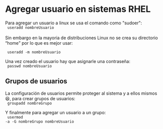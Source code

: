<h1>Agregar usuario en sistemas RHEL</h1>
Para agregar un usuario a linux se usa el comando como "sudoer":<br>
<code> useradd nombreUsuario
</code>
<br>
Sin embargo en la mayoria de distribuciones Linux no se crea su directorio <q>home</q> por lo que es mejor usar:

<code> useradd -m nombreUsuario
</code>

Una vez creado el usuario hay que asignarle una contraseña:<br>
<code> passwd nombreUsuario
</code>

<h2>Grupos de usuarios</h2>
La configuración de usuarios permite proteger al sistema y a ellos mismos 😆, para crear grupos de usuarios: <br>
<code> groupadd nombreGrupo
</code>

Y finalmente para agregar un usuario a un grupo:<br>
<code> usermod -a -G nombreGrupo nombreUsuario
</code>